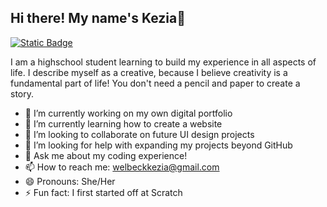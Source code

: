 ## Hi there! My name's Kezia👋

[![Static Badge](https://img.shields.io/badge/:badgeContent)](https://img.shields.io/badge/LinkedIn-0077B5?style=for-the-badge&logo=linkedin&logoColor=white)

I am a highschool student learning to build my experience in all aspects of life. I describe myself as a creative, because I believe creativity is a fundamental part of life! You don't need a pencil and paper to create a story.




- 🔭 I’m currently working on my own digital portfolio
- 🌱 I’m currently learning how to create a website
- 👯 I’m looking to collaborate on future UI design projects
- 🤔 I’m looking for help with expanding my projects beyond GitHub
- 💬 Ask me about my coding experience!
- 📫 How to reach me: welbeckkezia@gmail.com
- 😄 Pronouns: She/Her
- ⚡ Fun fact: I first started off at Scratch
  

